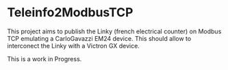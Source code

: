 # Teleinfo2ModbusTCP

This project aims to publish the Linky (french electrical counter) on Modbus TCP emulating a CarloGavazzi EM24 device.
This should allow to interconect the Linky with a Victron GX device.

This is a work in Progress.
